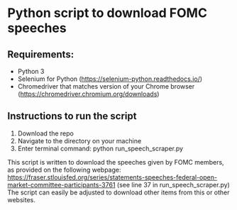 # Python script to download FOMC speeches

## Requirements:
- Python 3
- Selenium for Python (https://selenium-python.readthedocs.io/)
- Chromedriver that matches version of your Chrome browser (https://chromedriver.chromium.org/downloads)

## Instructions to run the script
1. Download the repo
2. Navigate to the directory on your machine
3. Enter terminal command:  python run_speech_scraper.py

This script is written to download the speeches given by FOMC members, as provided on the following webpage: 
https://fraser.stlouisfed.org/series/statements-speeches-federal-open-market-committee-participants-3761 (see line 37 in run_speech_scraper.py)
The script can easily be adjusted to download other items from this or other websites.
